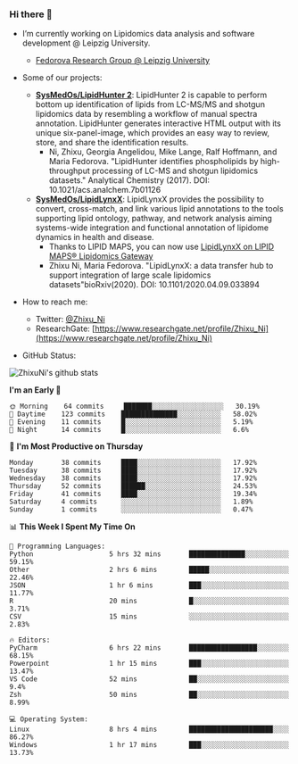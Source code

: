 ### Hi there 👋

- I’m currently working on Lipidomics data analysis and software development @ Leipzig University.
  + [Fedorova Research Group @ Leipzig University](https://home.uni-leipzig.de/fedorova/)
- Some of our projects:
  + **[SysMedOs/LipidHunter 2](https://github.com/SysMedOs/lipidhunter)**: LipidHunter 2 is capable to perform bottom up identification of lipids from LC-MS/MS and shotgun lipidomics data by resembling a workflow of manual spectra annotation. LipidHunter generates interactive HTML output with its unique six-panel-image, which provides an easy way to review, store, and share the identification results. 
    * Ni, Zhixu, Georgia Angelidou, Mike Lange, Ralf Hoffmann, and Maria Fedorova. "LipidHunter identifies phospholipids by high-throughput processing of LC-MS and shotgun lipidomics datasets." Analytical Chemistry (2017). DOI: 10.1021/acs.analchem.7b01126
  + **[SysMedOs/LipidLynxX](https://github.com/SysMedOs/LipidLynxX)**: LipidLynxX provides the possibility to convert, cross-match, and link various lipid annotations to the tools supporting lipid ontology, pathway, and network analysis aiming systems-wide integration and functional annotation of lipidome dynamics in health and disease.
    * Thanks to LIPID MAPS, you can now use [LipidLynxX on LIPID MAPS® Lipidomics Gateway](http://lipidmaps.org/lipidlynxx/)
    * Zhixu Ni, Maria Fedorova. "LipidLynxX: a data transfer hub to support integration of large scale lipidomics datasets"bioRxiv(2020). DOI: 10.1101/2020.04.09.033894
- How to reach me:
  + Twitter: [@Zhixu_Ni](https://twitter.com/Zhixu_Ni)
  + ResearchGate: [https://www.researchgate.net/profile/Zhixu_Ni](https://www.researchgate.net/profile/Zhixu_Ni)

- GitHub Status:

![ZhixuNi's github stats](https://github-readme-stats.vercel.app/api?username=ZhixuNi&show_icons=true&hide=issues)

<!--START_SECTION:waka-->
**I'm an Early 🐤** 

```text
🌞 Morning    64 commits     ███████░░░░░░░░░░░░░░░░░░   30.19% 
🌆 Daytime    123 commits    ██████████████░░░░░░░░░░░   58.02% 
🌃 Evening    11 commits     █░░░░░░░░░░░░░░░░░░░░░░░░   5.19% 
🌙 Night      14 commits     █░░░░░░░░░░░░░░░░░░░░░░░░   6.6%

```
📅 **I'm Most Productive on Thursday** 

```text
Monday       38 commits     ████░░░░░░░░░░░░░░░░░░░░░   17.92% 
Tuesday      38 commits     ████░░░░░░░░░░░░░░░░░░░░░   17.92% 
Wednesday    38 commits     ████░░░░░░░░░░░░░░░░░░░░░   17.92% 
Thursday     52 commits     ██████░░░░░░░░░░░░░░░░░░░   24.53% 
Friday       41 commits     ████░░░░░░░░░░░░░░░░░░░░░   19.34% 
Saturday     4 commits      ░░░░░░░░░░░░░░░░░░░░░░░░░   1.89% 
Sunday       1 commits      ░░░░░░░░░░░░░░░░░░░░░░░░░   0.47%

```


📊 **This Week I Spent My Time On** 

```text
💬 Programming Languages: 
Python                   5 hrs 32 mins       ██████████████░░░░░░░░░░░   59.15% 
Other                    2 hrs 6 mins        █████░░░░░░░░░░░░░░░░░░░░   22.46% 
JSON                     1 hr 6 mins         ███░░░░░░░░░░░░░░░░░░░░░░   11.77% 
R                        20 mins             █░░░░░░░░░░░░░░░░░░░░░░░░   3.71% 
CSV                      15 mins             ░░░░░░░░░░░░░░░░░░░░░░░░░   2.83%

🔥 Editors: 
PyCharm                  6 hrs 22 mins       █████████████████░░░░░░░░   68.15% 
Powerpoint               1 hr 15 mins        ███░░░░░░░░░░░░░░░░░░░░░░   13.47% 
VS Code                  52 mins             ██░░░░░░░░░░░░░░░░░░░░░░░   9.4% 
Zsh                      50 mins             ██░░░░░░░░░░░░░░░░░░░░░░░   8.99%

💻 Operating System: 
Linux                    8 hrs 4 mins        █████████████████████░░░░   86.27% 
Windows                  1 hr 17 mins        ███░░░░░░░░░░░░░░░░░░░░░░   13.73%

```


<!--END_SECTION:waka-->
